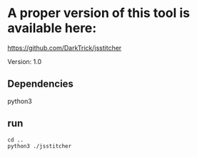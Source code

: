# A proper version of this tool is available here:

https://github.com/DarkTrick/jsstitcher

Version: 1.0


## Dependencies

python3

## run

```
cd ..
python3 ./jsstitcher
```